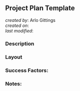 ## Project Plan Template
_created by_: Arlo Gittings  
_created on_:  
_last modified_:  
### Description
### Layout
### Success Factors:
### Notes:
